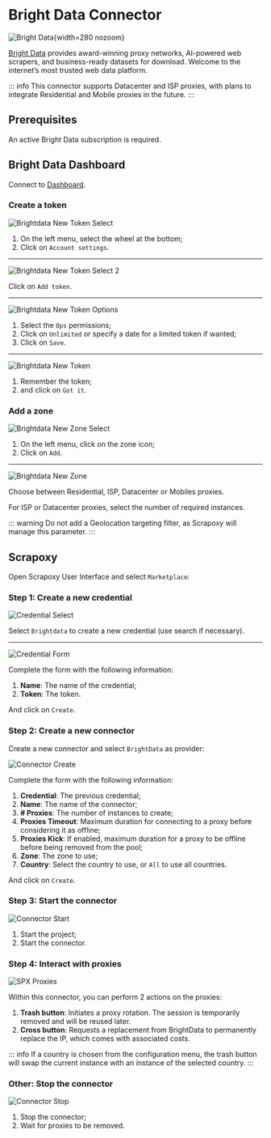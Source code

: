 # Bright Data Connector

![Bright Data](/assets/images/brightdata.svg){width=280 nozoom}

[Bright Data](https://get.brightdata.com/khkl3keb25ld) provides award-winning proxy networks, AI-powered web scrapers, 
and business-ready datasets for download. Welcome to the internet’s most trusted web data platform.

::: info
This connector supports Datacenter and ISP proxies, 
with plans to integrate Residential and Mobile proxies in the future.
:::


## Prerequisites

An active Bright Data subscription is required.


## Bright Data Dashboard

Connect to [Dashboard](https://brightdata.com/cp).


### Create a token

![Brightdata New Token Select](brightdata_new_token_select.png)

1. On the left menu, select the wheel at the bottom;
2. Click on `Account settings`.

---

![Brightdata New Token Select 2](brightdata_new_token_select2.png)

Click on `Add token`.

---

![Brightdata New Token Options](brightdata_new_token_opts.png)

1. Select the `Ops` permissions;
2. Click on `Unlimited` or specify a date for a limited token if wanted;
3. Click on `Save`.

---

![Brightdata New Token](brightdata_new_token.png)

1. Remember the token;
2. and click on `Got it`.

### Add a zone

![Brightdata New Zone Select](brightdata_new_zone_select.png)

1. On the left menu, click on the zone icon;
2. Click on `Add`.

---

![Brightdata New Zone](brightdata_new_zone.png)

Choose between Residential, ISP, Datacenter or Mobiles proxies.

For ISP or Datacenter proxies, select the number of required instances.

::: warning
Do not add a Geolocation targeting filter, as Scrapoxy will manage this parameter.
:::


## Scrapoxy

Open Scrapoxy User Interface and select `Marketplace`:


### Step 1: Create a new credential

![Credential Select](spx_credential_select.png)

Select `Brightdata` to create a new credential (use search if necessary).

---

![Credential Form](spx_credential_create.png)

Complete the form with the following information:
1. **Name**: The name of the credential;
2. **Token**: The token.

And click on `Create`.


### Step 2: Create a new connector

Create a new connector and select `BrightData` as provider:

![Connector Create](spx_connector_create.png)

Complete the form with the following information:
1. **Credential**: The previous credential;
2. **Name**: The name of the connector;
3. **# Proxies**: The number of instances to create;
4. **Proxies Timeout**: Maximum duration for connecting to a proxy before considering it as offline;
5. **Proxies Kick**: If enabled, maximum duration for a proxy to be offline before being removed from the pool;
6. **Zone**: The zone to use;
7. **Country**: Select the country to use, or `All` to use all countries.

And click on `Create`.


### Step 3: Start the connector

![Connector Start](spx_connector_start.png)

1. Start the project;
2. Start the connector.


### Step 4: Interact with proxies

![SPX Proxies](spx_proxies.png)

Within this connector, you can perform 2 actions on the proxies:
1. **Trash button**: Initiates a proxy rotation. The session is temporarily removed and will be reused later.
2. **Cross button**: Requests a replacement from BrightData to permanently replace the IP, which comes with associated costs.

::: info
If a country is chosen from the configuration menu,
the trash button will swap the current instance with an instance of the selected country.
:::


### Other: Stop the connector

![Connector Stop](spx_connector_stop.png)

1. Stop the connector;
2. Wait for proxies to be removed.
